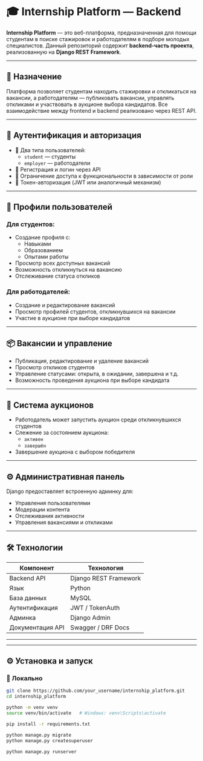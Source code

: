 # 🎓 Internship Platform — Backend

**Internship Platform** — это веб-платформа, предназначенная для помощи студентам в поиске стажировок и работодателям в подборе молодых специалистов. Данный репозиторий содержит **backend-часть проекта**, реализованную на **Django REST Framework**.

---

## 📌 Назначение

Платформа позволяет студентам находить стажировки и откликаться на вакансии, а работодателям — публиковать вакансии, управлять откликами и участвовать в аукционе выбора кандидатов. Все взаимодействие между frontend и backend реализовано через REST API.

---

## 🔐 Аутентификация и авторизация

- 📌 Два типа пользователей:
  - `student` — студенты
  - `employer` — работодатели
- 🔑 Регистрация и логин через API
- 🔐 Ограничение доступа к функциональности в зависимости от роли
- 🔁 Токен-авторизация (JWT или аналогичный механизм)

---

## 👤 Профили пользователей

### Для студентов:

- Создание профиля с:
  - Навыками
  - Образованием
  - Опытами работы
- Просмотр всех доступных вакансий
- Возможность откликнуться на вакансию
- Отслеживание статуса откликов

### Для работодателей:

- Создание и редактирование вакансий
- Просмотр профилей студентов, откликнувшихся на вакансии
- Участие в аукционе при выборе кандидатов

---

## 📦 Вакансии и управление

- Публикация, редактирование и удаление вакансий
- Просмотр откликов студентов
- Управление статусами: открыта, в ожидании, завершена и т.д.
- Возможность проведения аукциона при выборе кандидата

---

## 🔄 Система аукционов

- Работодатель может запустить аукцион среди откликнувшихся студентов
- Слежение за состоянием аукциона:
  - `активен`
  - `завершён`
- Завершение аукциона с выбором победителя

---

## ⚙️ Административная панель

Django предоставляет встроенную админку для:

- Управления пользователями
- Модерации контента
- Отслеживания активности
- Управления вакансиями и откликами

---

## 🛠️ Технологии

| Компонент        | Технология                |
|------------------|---------------------------|
| Backend API      | Django REST Framework     |
| Язык             | Python                    |
| База данных      | MySQL                     |
| Аутентификация   | JWT / TokenAuth           |
| Админка          | Django Admin              |
| Документация API | Swagger / DRF Docs        |

---


---

## ⚙️ Установка и запуск

### 🔧 Локально

```bash
git clone https://github.com/your_username/internship_platform.git
cd internship_platform

python -m venv venv
source venv/bin/activate   # Windows: venv\Scripts\activate

pip install -r requirements.txt

python manage.py migrate
python manage.py createsuperuser

python manage.py runserver



